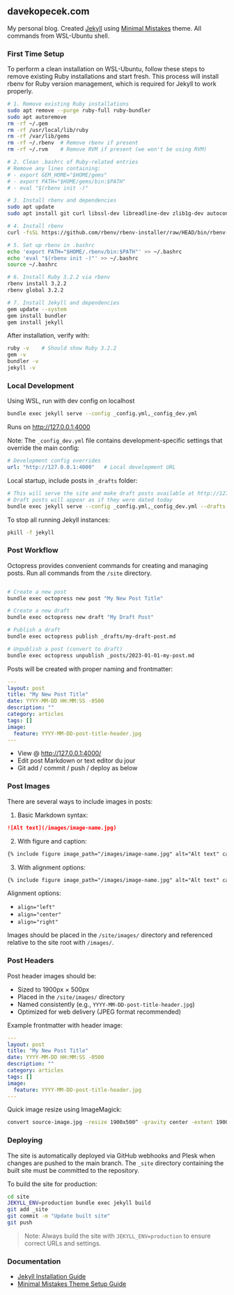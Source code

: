 ## davekopecek.com

My personal blog. Created [Jekyll](https://jekyllrb.com/docs/pages/) using [Minimal Mistakes](http://mmistakes.github.io/minimal-mistakes) theme. All commands from WSL-Ubuntu shell.

### First Time Setup

To perform a clean installation on WSL-Ubuntu, follow these steps to remove existing Ruby installations and start fresh. This process will install rbenv for Ruby version management, which is required for Jekyll to work properly.

```bash
# 1. Remove existing Ruby installations
sudo apt remove --purge ruby-full ruby-bundler
sudo apt autoremove
rm -rf ~/.gem
rm -rf /usr/local/lib/ruby
rm -rf /var/lib/gems
rm -rf ~/.rbenv  # Remove rbenv if present
rm -rf ~/.rvm    # Remove RVM if present (we won't be using RVM)

# 2. Clean .bashrc of Ruby-related entries
# Remove any lines containing:
# - export GEM_HOME="$HOME/gems"
# - export PATH="$HOME/gems/bin:$PATH"
# - eval "$(rbenv init -)"

# 3. Install rbenv and dependencies
sudo apt update
sudo apt install git curl libssl-dev libreadline-dev zlib1g-dev autoconf bison build-essential libyaml-dev libreadline-dev libncurses5-dev libffi-dev libgdbm-dev

# 4. Install rbenv
curl -fsSL https://github.com/rbenv/rbenv-installer/raw/HEAD/bin/rbenv-installer | bash

# 5. Set up rbenv in .bashrc
echo 'export PATH="$HOME/.rbenv/bin:$PATH"' >> ~/.bashrc
echo 'eval "$(rbenv init -)"' >> ~/.bashrc
source ~/.bashrc

# 6. Install Ruby 3.2.2 via rbenv
rbenv install 3.2.2
rbenv global 3.2.2

# 7. Install Jekyll and dependencies
gem update --system
gem install bundler
gem install jekyll
```

After installation, verify with:
```bash
ruby -v    # Should show Ruby 3.2.2
gem -v
bundler -v
jekyll -v
```

### Local Development

Using WSL, run with dev config on localhost

```bash
bundle exec jekyll serve --config _config.yml,_config_dev.yml
```

Runs on http://127.0.0.1:4000

Note: The `_config_dev.yml` file contains development-specific settings that override the main config:
```yaml
# Development config overrides
url: "http://127.0.0.1:4000"   # Local development URL
```

Local startup, include posts in `_drafts` folder:

```bash
# This will serve the site and make draft posts available at http://127.0.0.1:4000
# Draft posts will appear as if they were dated today
bundle exec jekyll serve --config _config.yml,_config_dev.yml --drafts
```

To stop all running Jekyll instances:
```bash
pkill -f jekyll
```

### Post Workflow

Octopress provides convenient commands for creating and managing posts. Run all commands from the `/site` directory.

```bash

# Create a new post
bundle exec octopress new post "My New Post Title"

# Create a new draft
bundle exec octopress new draft "My Draft Post"

# Publish a draft
bundle exec octopress publish _drafts/my-draft-post.md

# Unpublish a post (convert to draft)
bundle exec octopress unpublish _posts/2023-01-01-my-post.md
```

Posts will be created with proper naming and frontmatter:
```yaml
---
layout: post
title: "My New Post Title"
date: YYYY-MM-DD HH:MM:SS -0500
description: ""
category: articles
tags: []
image:
  feature: YYYY-MM-DD-post-title-header.jpg
---
```

* View @ http://127.0.0.1:4000/
* Edit post Markdown or text editor du jour
* Git add / commit / push / deploy as below

### Post Images

There are several ways to include images in posts:

1. Basic Markdown syntax:
```markdown
![Alt text](/images/image-name.jpg)
```

2. With figure and caption:
```markdown
{% include figure image_path="/images/image-name.jpg" alt="Alt text" caption="Your caption here" %}
```

3. With alignment options:
```markdown
{% include figure image_path="/images/image-name.jpg" alt="Alt text" caption="Your caption here" align="center" %}
```

Alignment options:
- `align="left"`
- `align="center"`
- `align="right"`

Images should be placed in the `/site/images/` directory and referenced relative to the site root with `/images/`.

### Post Headers

Post header images should be:
- Sized to 1900px × 500px
- Placed in the `/site/images/` directory
- Named consistently (e.g., `YYYY-MM-DD-post-title-header.jpg`)
- Optimized for web delivery (JPEG format recommended)

Example frontmatter with header image:
```yaml
---
layout: post
title: "My New Post Title"
date: YYYY-MM-DD HH:MM:SS -0500
description: ""
category: articles
tags: []
image:
  feature: YYYY-MM-DD-post-title-header.jpg
---
```

Quick image resize using ImageMagick:
```bash
convert source-image.jpg -resize 1900x500^ -gravity center -extent 1900x500 YYYY-MM-DD-post-title-header.jpg
```

### Deploying

The site is automatically deployed via GitHub webhooks and Plesk when changes are pushed to the main branch. The `_site` directory containing the built site must be committed to the repository.

To build the site for production:

```bash
cd site
JEKYLL_ENV=production bundle exec jekyll build
git add _site
git commit -m "Update built site"
git push
```

> Note: Always build the site with `JEKYLL_ENV=production` to ensure correct URLs and settings.

### Documentation
- [Jekyll Installation Guide](https://jekyllrb.com/docs/installation/ubuntu/)
- [Minimal Mistakes Theme Setup Guide](http://mmistakes.github.io/minimal-mistakes/theme-setup/)